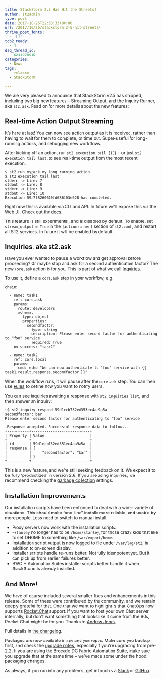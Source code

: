 ```yaml
---
title: StackStorm 2.5 Has Hit the Streets!
author: st2admin
type: post
date: 2017-10-26T22:38:33+00:00
url: /2017/10/26/stackstorm-2-5-hit-streets/
thrive_post_fonts:
  - '[]'
tcb2_ready:
  - 1
dsq_thread_id:
  - 6244078915
categories:
  - News
tags:
  - release
  - StackStorm

---
```

We are very pleased to announce that StackStorm v2.5 has shipped, including two big new features &#8211; Streaming Output, and the Inquiry Runner, aka `st2.ask`. Read on for more details about the new features:

<!--more-->

## Real-time Action Output Streaming

It&#8217;s here at last! You can now see action output as it is received, rather than having to wait for them to complete, or time out. Super-useful for long-running actions, and debugging new workflows.

After kicking off an action, run `st2 execution tail {ID}` &#8211; or just `st2 execution tail last`, to see real-time output from the most recent execution.

    $ st2 run mypack.my_long_running_action
    $ st2 execution tail last
    stderr -> Line: 7
    stdout -> Line: 8
    stderr -> Line: 9
    stdout -> Line: 10
    Execution 59a7f8260640fd686303e628 has completed.
    

Right now this is available via CLI and API. In future we&#8217;ll expose this via the Web UI. Check out the [docs][1].

This feature is still experimental, and is disabled by default. To enable, set `stream_output = True` in the `[actionrunner]` section of `st2.conf`, and restart all ST2 services. In future it will be enabled by default.

## Inquiries, aka st2.ask

Have you ever wanted to pause a workflow and get approval before proceeding? Or maybe stop and ask for a second authentication factor? The new `core.ask` action is for you. This is part of what we call [Inquiries][2].

To use it, define a `core.ask` step in your workflow, e.g.:

    chain:
    
      - name: task1
        ref: core.ask
        params:
          route: developers
          schema:
            type: object
            properties:
              secondfactor:
                type: string
                description: Please enter second factor for authenticating to "foo" service
                required: True
        on-success: "task2"
    
      - name: task2
        ref: core.local
        params:
          cmd: echo "We can now authenticate to "foo" service with {{ task1.result.response.secondfactor }}"
    

When the workflow runs, it will pause after the `core.ask` step. You can then use [Rules][3] to define how you want to notify users.

You can see inquiries awaiting a response with `st2 inquiries list`, and then answer an inquiry:

    ~$ st2 inquiry respond 59d1ecb732ed353ec4aa9a5a
    secondfactor: bar
    Please enter second factor for authenticating to "foo" service
    
     Response accepted. Successful response data to follow...
    +----------+---------------------------+
    | Property | Value                     |
    +----------+---------------------------+
    | id       | 59d1ecb732ed353ec4aa9a5a  |
    | response | {                         |
    |          |     "secondfactor": "bar" |
    |          | }                         |
    +----------+---------------------------+
    

This is a new feature, and we’re still seeking feedback on it. We expect it to be fully ‘productized’ in version 2.6. If you are using inquiries, we recommend checking the [garbage collection][4] settings.

## Installation Improvements

Our installation scripts have been enhanced to deal with a wider variety of situations. This should make &#8220;one-line&#8221; installs more reliable, and usable by more people. Less need to switch to manual install.

  * Proxy servers now work with the installation scripts.
  * `~stanley` no longer has to be `/home/stanley`, for those crazy kids that like to set DHOME to something like `/var/export/home`.
  * Installation script output is now logged to file under `/var/log/st2`, in addition to on-screen display.
  * Installer scripts handle re-runs better. Not fully idempotent yet. But it can pick up from earlier failures better.
  * BWC + Automation Suites installer scripts better handle it when StackStorm is already installed.

## And More!

We have of course included several smaller fixes and enhancements in this release. Some of these were contributed by the community, and we remain deeply grateful for that. One that we want to highlight is that ChatOps now supports [Rocket.Chat][5] support. If you want to host your own Chat server internally, but don&#8217;t want something that looks like it came from the 90s, Rocket Chat might be for you. Thanks to [Andrew Jones][6].

Full details in [the changelog][7].

Packages are now available in `apt` and `yum` repos. Make sure you backup first, and check the [upgrade notes][8], especially if you&#8217;re upgrading from pre-2.2. If you are using the Brocade DC Fabric Automation Suite, make sure you upgrade that at the same time &#8211; we&#8217;ve made some under the hood packaging changes.

As always, if you run into any problems, get in touch via [Slack][9] or [GitHub][10].

 [1]: https://docs.stackstorm.com/reference/action_output_streaming.html
 [2]: https://docs.stackstorm.com/inquiries.html
 [3]: https://docs.stackstorm.com/inquiries.html#notifying-users-of-inquiries-using-rules
 [4]: https://docs.stackstorm.com/inquiries.html#garbage-collection-for-inquiries
 [5]: https://rocket.chat/
 [6]: https://github.com/cheremushki
 [7]: https://docs.stackstorm.com/changelog.html
 [8]: https://docs.stackstorm.com/upgrade_notes.html
 [9]: https://stackstorm.com/community-signup
 [10]: https://github.com/StackStorm/st2/issues